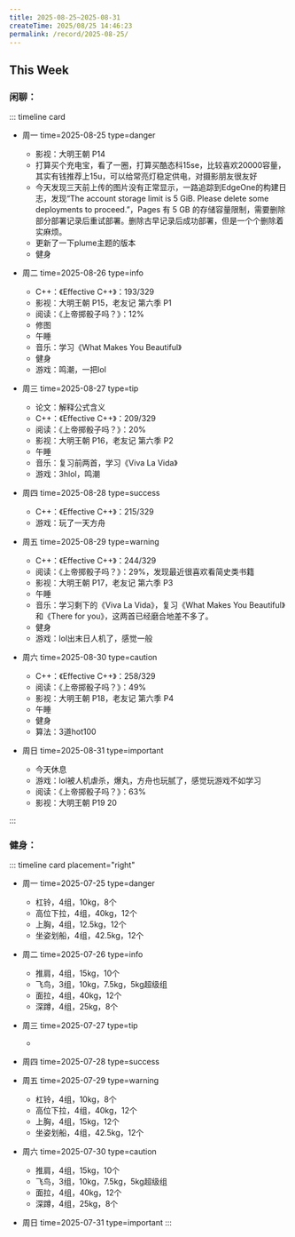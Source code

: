 ```yaml
---
title: 2025-08-25~2025-08-31
createTime: 2025/08/25 14:46:23
permalink: /record/2025-08-25/
---
```




## This Week

### 闲聊：


::: timeline card
- 周一
  time=2025-08-25 type=danger

  - 影视：大明王朝 P14
  - 打算买个充电宝，看了一圈，打算买酷态科15se，比较喜欢20000容量，其实有钱推荐上15u，可以给常亮灯稳定供电，对摄影朋友很友好
  - 今天发现三天前上传的图片没有正常显示，一路追踪到EdgeOne的构建日志，发现“The account storage limit is 5 GiB. Please delete some deployments to proceed.”，Pages 有 5 GB 的存储容量限制，需要删除部分部署记录后重试部署。删除古早记录后成功部署，但是一个个删除着实麻烦。
  - 更新了一下plume主题的版本
  - 健身

- 周二
  time=2025-08-26 type=info

  - C++：《Effective C++》：193/329
  - 影视：大明王朝 P15，老友记 第六季 P1
  - 阅读：《上帝掷骰子吗？》：12%
  - 修图
  - 午睡
  - 音乐：学习《What Makes You Beautiful》
  - 健身
  - 游戏：鸣潮，一把lol

- 周三
  time=2025-08-27 type=tip

  - 论文：解释公式含义
  - C++：《Effective C++》：209/329
  - 阅读：《上帝掷骰子吗？》：20%
  - 影视：大明王朝 P16，老友记 第六季 P2
  - 午睡
  - 音乐：复习前两首，学习《Viva La Vida》
  - 游戏：3hlol，鸣潮


- 周四
  time=2025-08-28 type=success

  - C++：《Effective C++》：215/329
  - 游戏：玩了一天方舟


- 周五
  time=2025-08-29 type=warning

  - C++：《Effective C++》：244/329
  - 阅读：《上帝掷骰子吗？》：29%，发现最近很喜欢看简史类书籍
  - 影视：大明王朝 P17，老友记 第六季 P3
  - 午睡
  - 音乐：学习剩下的《Viva La Vida》，复习《What Makes You Beautiful》和《There for you》，这两首已经磨合地差不多了。
  - 健身
  - 游戏：lol出末日人机了，感觉一般


- 周六
  time=2025-08-30 type=caution

  - C++：《Effective C++》：258/329
  - 阅读：《上帝掷骰子吗？》：49%
  - 影视：大明王朝 P18，老友记 第六季 P4
  - 午睡
  - 健身
  - 算法：3道hot100



- 周日
  time=2025-08-31 type=important

  - 今天休息
  - 游戏：lol被人机虐杀，爆丸，方舟也玩腻了，感觉玩游戏不如学习
  - 阅读：《上帝掷骰子吗？》：63%
  - 影视：大明王朝 P19 20

:::



### 健身：

::: timeline card placement="right"
- 周一
  time=2025-07-25 type=danger

  - 杠铃，4组，10kg，8个
  - 高位下拉，4组，40kg，12个
  - 上胸，4组，12.5kg，12个
  - 坐姿划船，4组，42.5kg，12个

- 周二
  time=2025-07-26 type=info

  - 推肩，4组，15kg，10个
  - 飞鸟，3组，10kg，7.5kg，5kg超级组
  - 面拉，4组，40kg，12个
  - 深蹲，4组，25kg，8个

- 周三
  time=2025-07-27 type=tip

  - 

- 周四
  time=2025-07-28 type=success


- 周五
  time=2025-07-29 type=warning

  - 杠铃，4组，10kg，8个
  - 高位下拉，4组，40kg，12个
  - 上胸，4组，15kg，12个
  - 坐姿划船，4组，42.5kg，12个

- 周六
  time=2025-07-30 type=caution

  - 推肩，4组，15kg，10个
  - 飞鸟，3组，10kg，7.5kg，5kg超级组
  - 面拉，4组，40kg，12个
  - 深蹲，4组，25kg，8个

- 周日
  time=2025-07-31 type=important
:::


